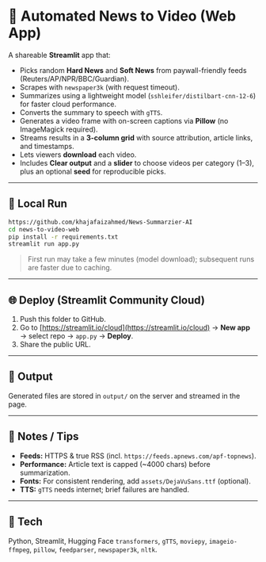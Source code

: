 # 📰 Automated News to Video (Web App)

A shareable **Streamlit** app that:
- Picks random **Hard News** and **Soft News** from paywall-friendly feeds (Reuters/AP/NPR/BBC/Guardian).
- Scrapes with `newspaper3k` (with request timeout).
- Summarizes using a lightweight model (`sshleifer/distilbart-cnn-12-6`) for faster cloud performance.
- Converts the summary to speech with `gTTS`.
- Generates a video frame with on-screen captions via **Pillow** (no ImageMagick required).
- Streams results in a **3-column grid** with source attribution, article links, and timestamps.
- Lets viewers **download** each video.
- Includes **Clear output** and a **slider** to choose videos per category (1–3), plus an optional **seed** for reproducible picks.

---

## 🚀 Local Run
```bash
https://github.com/khajafaizahmed/News-Summarzier-AI
cd news-to-video-web
pip install -r requirements.txt
streamlit run app.py
```

> First run may take a few minutes (model download); subsequent runs are faster due to caching.

---

## 🌐 Deploy (Streamlit Community Cloud)

1. Push this folder to GitHub.
2. Go to [https://streamlit.io/cloud](https://streamlit.io/cloud) → **New app** → select repo → `app.py` → **Deploy**.
3. Share the public URL.

---

## 📁 Output

Generated files are stored in `output/` on the server and streamed in the page.

---

## 📝 Notes / Tips

* **Feeds:** HTTPS & true RSS (incl. `https://feeds.apnews.com/apf-topnews`).
* **Performance:** Article text is capped (~4000 chars) before summarization.
* **Fonts:** For consistent rendering, add `assets/DejaVuSans.ttf` (optional).
* **TTS:** `gTTS` needs internet; brief failures are handled.

---

## 🔧 Tech

Python, Streamlit, Hugging Face `transformers`, `gTTS`, `moviepy`, `imageio-ffmpeg`, `pillow`, `feedparser`, `newspaper3k`, `nltk`.
